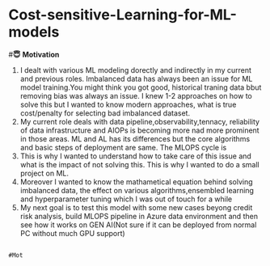 # Cost-sensitive-Learning-for-ML-models


#**😇** **Motivation**

1. I dealt with various ML modeling dorectly and indirectly in my current and previous roles. Imbalanced data has always been an issue for ML model training.You might think you got good, historical traning data bbut removing bias was always an issue. I knew 1-2 approaches on how to solve this but I wanted to know modern approaches, what is true cost/penalty for  selecting bad imbalanced dataset.
2. My current role deals with data pipeline,observability,tennacy, reliability of data infrastructure and AIOPs is becoming more nad more prominent in those areas. ML and AL has its differences but the core algorithms and basic steps of deployment are same. The MLOPS cycle is
3. This is why I wanted to understand how to take care of this issue and what is the impact of not solving this. This is why I wanted to do a small project on ML.
4. Moreover I wanted to know the mathametical equation behind solving imbalanced data, the effect on various algorithms,ensembled learning and hyperparameter tuning which I was out of touch for a while
5. My next goal is to test this model with some new cases beyong credit risk analysis, build MLOPS pipeline in Azure data environment and then see how it works on GEN AI(Not sure if it can be deployed from normal PC without much GPU support)
```

#Mot
